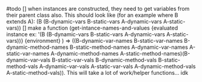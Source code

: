 #todo
[] when instances are constructed, they need to get variables from their parent class also. This should look like (for an example where B extends A): (B (B-dynamic-vars B-static-vars A-dynamic-vars A-static-vars))
[] make a function (get-intance-names-and-values {evaluated instance ex: '(B (B-dynamic-vars B-static-vars A-dynamic-vars A-static-vars))} {environment} ) => ((B-dynamic-var-names B-static-var-names B-dynamic-method-names B-static-method-names A-dynamic-var-names A-static-var-names A-dynamic-method-names A-static-method-names)(B-dynamic-var-vals B-static-var-vals B-dynamic-method-vals B-static-method-vals A-dynamic-var-vals A-static-var-vals A-dynamic-method-vals A-static-method-vals)). This will take a lot of work/helper functions... idk
